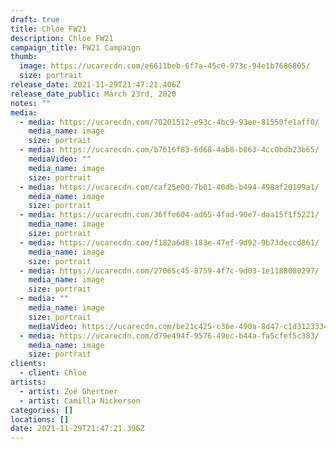 ```yaml
---
draft: true
title: Chloe FW21
description: Chloe FW21
campaign_title: FW21 Campaign
thumb:
  image: https://ucarecdn.com/e6611beb-6f7a-45c0-973c-94e1b7686805/
  size: portrait
release_date: 2021-11-29T21:47:21.406Z
release_date_public: March 23rd, 2020
notes: ""
media:
  - media: https://ucarecdn.com/70201512-e93c-4bc9-93ee-81550fe1aff0/
    media_name: image
    size: portrait
  - media: https://ucarecdn.com/b7616f83-6d68-4ab8-b863-4cc0bdb23b65/
    mediaVideo: ""
    media_name: image
    size: portrait
  - media: https://ucarecdn.com/caf25e00-7b01-40db-b494-498af20199a1/
    media_name: image
    size: portrait
  - media: https://ucarecdn.com/36ffe604-ad65-4fad-90e7-daa15f1f5221/
    media_name: image
    size: portrait
  - media: https://ucarecdn.com/f182a6d8-183e-47ef-9d92-9b73deccd861/
    media_name: image
    size: portrait
  - media: https://ucarecdn.com/27065c45-8759-4f7c-9d03-1e1188080297/
    media_name: image
    size: portrait
  - media: ""
    media_name: image
    size: portrait
    mediaVideo: https://ucarecdn.com/be21c425-c36e-490a-8d47-c1d312333423/
  - media: https://ucarecdn.com/d79e494f-9576-49ec-b44a-fa5cfef5c383/
    media_name: image
    size: portrait
clients:
  - client: Chloe
artists:
  - artist: Zoë Ghertner
  - artist: Camilla Nickerson
categories: []
locations: []
date: 2021-11-29T21:47:21.396Z
---
```

